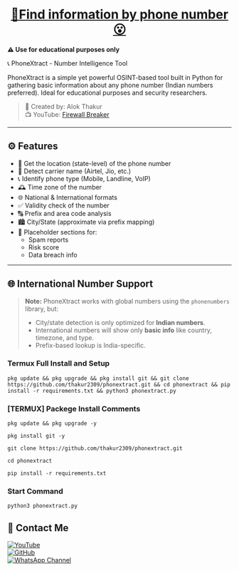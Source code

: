 <h1 align="center"><u> 📌Find information by phone number 😮 </u></h1>

**⚠️ Use for educational purposes only**

📞 PhoneXtract - Number Intelligence Tool

PhoneXtract is a simple yet powerful OSINT-based tool built in Python for gathering basic information about any phone number (Indian numbers preferred). Ideal for educational purposes and security researchers.

> 🔧 Created by: Alok Thakur  
> 📺 YouTube: [Firewall Breaker ](#)  

---

## ⚙️ Features

- 📍 Get the location (state-level) of the phone number
- 📡 Detect carrier name (Airtel, Jio, etc.)
- 📞 Identify phone type (Mobile, Landline, VoIP)
- 🕰️ Time zone of the number
- 🌐 National & International formats
- ✅ Validity check of the number
- 🔠 Prefix and area code analysis
- 🏙️ City/State (approximate via prefix mapping)
- 🚫 Placeholder sections for:
  - Spam reports
  - Risk score
  - Data breach info

---

## 🌐 International Number Support

> **Note:** PhoneXtract works with global numbers using the `phonenumbers` library, but:
>
> - City/state detection is only optimized for **Indian numbers**.
> - International numbers will show only **basic info** like country, timezone, and type.
> - Prefix-based lookup is India-specific.

### Termux Full Install and Setup 
```
pkg update && pkg upgrade && pkg install git && git clone https://github.com/thakur2309/phonextract.git && cd phonextract && pip install -r requirements.txt && python3 phonextract.py
```

### [TERMUX] Packege Install Comments

```
pkg update && pkg upgrade -y
```
```
pkg install git -y
```
```
git clone https://github.com/thakur2309/phonextract.git
```
```
cd phonextract
```
```
pip install -r requirements.txt
```


### Start Command 
```
python3 phonextract.py
```


## 📌 Contact Me  

<a href="https://youtube.com/@firewallbreaker09">
  <img src="https://img.shields.io/badge/YouTube-FF0000?style=for-the-badge&logo=youtube&logoColor=white" alt="YouTube">
</a>  
<br>  

<a href="https://github.com/thakur2309?tab=repositories">
  <img src="https://img.shields.io/badge/GitHub-000000?style=for-the-badge&logo=github&logoColor=white" alt="GitHub">
</a>  
<br>  

<a href="https://whatsapp.com/channel/0029VbAiqVMKLaHjg5J1Nm2F">
  <img src="https://img.shields.io/badge/WhatsApp-25D366?style=for-the-badge&logo=whatsapp&logoColor=white" alt="WhatsApp Channel">
</a>
